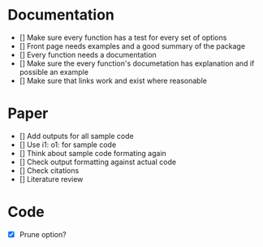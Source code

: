 # Documentation #

- [] Make sure every function has a test for every set of options
- [] Front page needs examples and a good summary of the package
- [] Every function needs a documentation
- [] Make sure the every function's documetation has explanation and if possible an example
- [] Make sure that links work and exist where reasonable

# Paper #

- [] Add outputs for all sample code
- [] Use i1: o1: for sample code
- [] Think about sample code formating again
- [] Check output formatting against actual code
- [] Check citations
- [] Literature review


# Code #

- [x] Prune option?
